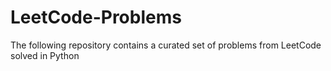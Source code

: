 # LeetCode-Problems
The following repository contains a curated set of problems from LeetCode solved in Python
